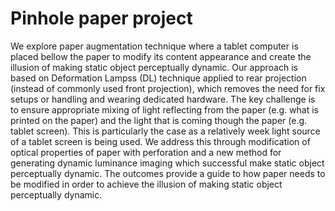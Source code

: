 # Pinhole paper project
We explore paper augmentation technique where a tablet computer is placed bellow the paper to modify its content appearance and create the illusion of making static object perceptually dynamic. Our approach is based on Deformation Lampss (DL) technique applied to rear projection (instead of commonly used front projection), which removes the need for fix setups or handling and wearing dedicated hardware. The key challenge is to ensure appropriate mixing of light reflecting from the paper (e.g. what is printed on the paper) and the light that is coming though the paper (e.g. tablet screen). This is particularly the case as a relatively week light source of a tablet screen is being used. We address this through modification of optical properties of paper with perforation and a new method for generating dynamic luminance imaging which successful make static object perceptually dynamic. The outcomes provide a guide to how paper needs to be modified in order to achieve the illusion of making static object perceptually dynamic.
